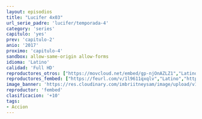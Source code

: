 ```yaml
---
layout: episodios
title: "Lucifer 4x03"
url_serie_padre: 'lucifer/temporada-4'
category: 'series'
capitulo: 'yes'
prev: 'capitulo-2'
anio: '2017'
proximo: 'capitulo-4'
sandbox: allow-same-origin allow-forms
idioma: 'Latino'
calidad: 'Full HD'
reproductores_otros: ["https://movcloud.net/embed/gp-njOnAZLZ1","Latino"]
reproductores_fembed: ["https://feurl.com/v/1l9611qxqlv","Latino","https://feurl.com/v/en98mmyqe0o","Latino","https://feurl.com/v/80ve5gx047v","Latino","https://feurl.com/v/q213jfeyznle125","Latino"]
image_banner: 'https://res.cloudinary.com/imbriitneysam/image/upload/v1546476989/punisher-banner-min.jpg'
reproductor: 'fembed'
clasificacion: '+10'
tags:
- Accion
---
```












